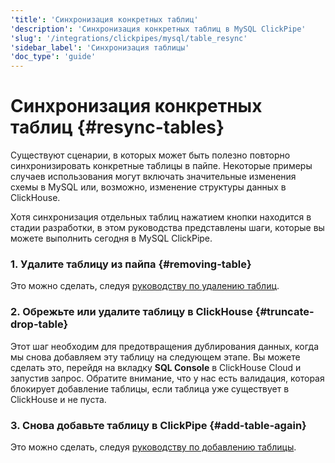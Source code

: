 ```yaml
---
'title': 'Синхронизация конкретных таблиц'
'description': 'Синхронизация конкретных таблиц в MySQL ClickPipe'
'slug': '/integrations/clickpipes/mysql/table_resync'
'sidebar_label': 'Синхронизация таблицы'
'doc_type': 'guide'
---
```

# Синхронизация конкретных таблиц {#resync-tables}

Существуют сценарии, в которых может быть полезно повторно синхронизировать конкретные таблицы в пайпе. Некоторые примеры случаев использования могут включать значительные изменения схемы в MySQL или, возможно, изменение структуры данных в ClickHouse.

Хотя синхронизация отдельных таблиц нажатием кнопки находится в стадии разработки, в этом руководства представлены шаги, которые вы можете выполнить сегодня в MySQL ClickPipe.

### 1. Удалите таблицу из пайпа {#removing-table}

Это можно сделать, следуя [руководству по удалению таблиц](./removing_tables).

### 2. Обрежьте или удалите таблицу в ClickHouse {#truncate-drop-table}

Этот шаг необходим для предотвращения дублирования данных, когда мы снова добавляем эту таблицу на следующем этапе. Вы можете сделать это, перейдя на вкладку **SQL Console** в ClickHouse Cloud и запустив запрос. Обратите внимание, что у нас есть валидация, которая блокирует добавление таблицы, если таблица уже существует в ClickHouse и не пуста.

### 3. Снова добавьте таблицу в ClickPipe {#add-table-again}

Это можно сделать, следуя [руководству по добавлению таблицы](./add_table).